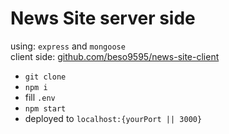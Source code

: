 # News Site server side

using: `express` and `mongoose`\
client side: [github.com/beso9595/news-site-client](https://github.com/beso9595/news-site-client)

* `git clone`
* `npm i`
* fill `.env`
* `npm start`
* deployed to `localhost:{yourPort || 3000}`